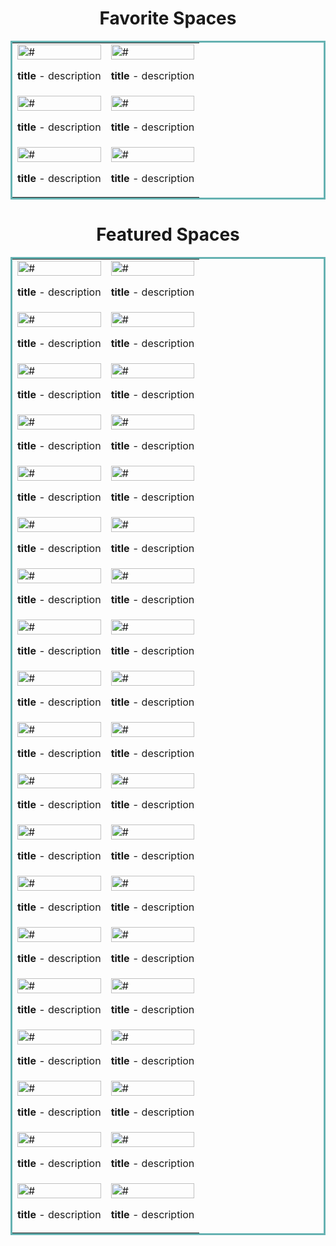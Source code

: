 <h1 align="center">Favorite Spaces</h1>
<table bordercolor="#66b2b2">
  
  <tr>
    <td width="50%" valign="top">
        <a target="_blank" href="https://twitter.com/i/spaces/1lPKqmmpWqeKb">
            <img src="https://github.com/CharlesCreativeContent/Portfolio2021/blob/main/images/Dark%20Blue%20and%20Yellow%20Modern%20Business%20Strategy%20Live%20Webinar%20Instagram%20Post.gif?raw=true" width="100%" alt="#"/>
        </a>
        <p><strong>title</strong> - description</p>
    </td>
    <td width="50%" valign="top">
      <a target="_blank" href="https://twitter.com/i/spaces/1yNGaZDDjeVJj">
            <img src="https://shawnimages.netlify.app/images/spaces/francesco-being-a-dev-in-2024.jpeg" width="100%"  alt="#"/>
        </a>
        <p><strong>title</strong> - description</p>
    </td>
  </tr>
  
  <tr>
    <td width="50%" valign="top">
        <a target="_blank" href="https://twitter.com/i/spaces/1MYxNoZQXgVKw">
            <img src="https://shawnimages.netlify.app/images/spaces/propel-demystifying-devrel.jpeg" width="100%" alt="#"/>
        </a>
        <p><strong>title</strong> - description</p>
    </td>
    <td width="50%" valign="top">
      <a target="_blank" href="https://twitter.com/i/spaces/1gqxvyRVQZRJB">
            <img src="https://github.com/CharlesCreativeContent/Portfolio2021/blob/main/images/Minimalist%20Business%20Talk%20Animated%20Facebook%20Post.gif?raw=true" width="100%"  alt="#"/>
        </a>
        <p><strong>title</strong> - description</p>
    </td>
  </tr>
  
  <tr>
    <td width="50%" valign="top">
        <a target="_blank" href="https://twitter.com/i/spaces/1ypKdEdMoVYGW">
            <img src="https://github.com/CharlesCreativeContent/Portfolio2021/blob/main/images/Blue%20and%20Yellow%20Modern%20Business%20Strategy%20Live%20Webinar%20Instagram%20Post.gif?raw=true" width="100%" alt="#"/>
        </a>
        <p><strong>title</strong> - description</p>
    </td>
    <td width="50%" valign="top">
      <a target="_blank" href="https://twitter.com/i/spaces/1eaKbNaXPrZKX">
            <img src="https://github.com/CharlesCreativeContent/Portfolio2021/blob/main/images/Abstract%20Riso%20Gradient%20Webinar%20Digital%20Speakers%20Instagram%20Post.gif?raw=true" width="100%"  alt="#"/>
        </a>
        <p><strong>title</strong> - description</p>
    </td>
  </tr>
</table>

<h1 align="center">Featured Spaces</h1>
<table bordercolor="#66b2b2">
  
  <tr>
    <td width="50%" valign="top">
      <a target="_blank" href="https://twitter.com/i/spaces/1YpKkgOdvRwKj">
            <img src="https://shawnimages.netlify.app/images/spaces/nicole-surviving-sapa.jpeg" width="100%"  alt="#"/>
        </a>
        <p><strong>title</strong> - description</p>
    </td>
    <td width="50%" valign="top">
      <a target="_blank" href="https://twitter.com/i/spaces/1lPKqbrmdOZGb">
            <img src="https://shawnimages.netlify.app/images/spaces/propel-open-source-demystified.jpeg" width="100%"  alt="#"/>
        </a>
        <p><strong>title</strong> - description</p>
    </td>
  </tr>
  
  <tr>
    <td width="50%" valign="top">
        <a target="_blank" href="https://twitter.com/i/spaces/1jMKgLwNQvbGL">
            <img src="https://shawnimages.netlify.app/images/spaces/danny-junior-dev-3.jpeg" width="100%" alt="#"/>
        </a>
        <p><strong>title</strong> - description</p>
    </td>
    <td width="50%" valign="top">
      <a target="_blank" href="https://twitter.com/i/spaces/1YqJDoBkmLkGV">
            <img src="https://shawnimages.netlify.app/images/spaces/ilhan-entering-cybersecurity.jpeg" width="100%"  alt="#"/>
        </a>
        <p><strong>title</strong> - description</p>
    </td>
  </tr>
  
  <tr>
    <td width="50%" valign="top">
        <a target="_blank" href="https://twitter.com/i/spaces/1mnGedpdzzrKX">
            <img src="https://shawnimages.netlify.app/images/spaces/eddie-devrel-open-source.jpeg" width="100%" alt="#"/>
        </a>
        <p><strong>title</strong> - description</p>
    </td>
    <td width="50%" valign="top">
      <a target="_blank" href="https://twitter.com/i/spaces/1YpJkZkWwwAGj">
            <img src="https://shawnimages.netlify.app/images/spaces/billionaires-sourcing-for-international.jpeg" width="100%"  alt="#"/>
        </a>
        <p><strong>title</strong> - description</p>
    </td>
  </tr>
  
  <tr>
    <td width="50%" valign="top">
        <a target="_blank" href="https://twitter.com/i/spaces/1vOxwMXLEobGB">
            <img src="https://shawnimages.netlify.app/images/spaces/kiranpreet-building-strong-connections.jpeg" width="100%" alt="#"/>
        </a>
        <p><strong>title</strong> - description</p>
    </td>
    <td width="50%" valign="top">
      <a target="_blank" href="https://twitter.com/i/spaces/1OwxWwPDyzRxQ">
            <img src="https://shawnimages.netlify.app/images/spaces/graham-ai-ethics.jpeg" width="100%"  alt="#"/>
        </a>
        <p><strong>title</strong> - description</p>
    </td>
  </tr>
  
  <tr>
    <td width="50%" valign="top">
        <a target="_blank" href="https://twitter.com/i/spaces/1DXxyDWLOQWJM">
            <img src="https://shawnimages.netlify.app/images/spaces/nairobi-negotiation-bulldog.jpeg" width="100%" alt="#"/>
        </a>
        <p><strong>title</strong> - description</p>
    </td>
    <td width="50%" valign="top">
      <a target="_blank" href="https://twitter.com/i/spaces/1jMJgLbDMRMxL">
            <img src="https://shawnimages.netlify.app/images/spaces/katt-finding-peace.jpeg" width="100%"  alt="#"/>
        </a>
        <p><strong>title</strong> - description</p>
    </td>
  </tr>
  
  <tr>
    <td width="50%" valign="top">
        <a target="_blank" href="#">
            <img src="https://shawnimages.netlify.app/images/spaces/yk-what-to-prioritize.jpeg" width="100%" alt="#"/>
        </a>
        <p><strong>title</strong> - description</p>
    </td>
    <td width="50%" valign="top">
      <a target="_blank" href="#">
            <img src="https://shawnimages.netlify.app/images/spaces/yk-how-to-increase.jpeg" width="100%"  alt="#"/>
        </a>
        <p><strong>title</strong> - description</p>
    </td>
  </tr>
  
  <tr>
    <td width="50%" valign="top">
        <a target="_blank" href="#">
            <img src="https://shawnimages.netlify.app/images/spaces/the-hunt-july13.jpeg" width="100%" alt="#"/>
        </a>
        <p><strong>title</strong> - description</p>
    </td>
    <td width="50%" valign="top">
      <a target="_blank" href="#">
            <img src="https://shawnimages.netlify.app/images/spaces/tech-networking.jpeg" width="100%"  alt="#"/>
        </a>
        <p><strong>title</strong> - description</p>
    </td>
  </tr>
  
  <tr>
    <td width="50%" valign="top">
        <a target="_blank" href="#">
            <img src="https://shawnimages.netlify.app/images/spaces/the-hunt-dec14.jpeg" width="100%" alt="#"/>
        </a>
        <p><strong>title</strong> - description</p>
    </td>
    <td width="50%" valign="top">
      <a target="_blank" href="#">
            <img src="https://shawnimages.netlify.app/images/spaces/yk-life-skills.jpeg" width="100%"  alt="#"/>
        </a>
        <p><strong>title</strong> - description</p>
    </td>
  </tr>
  
  <tr>
    <td width="50%" valign="top">
        <a target="_blank" href="#">
            <img src="https://shawnimages.netlify.app/images/spaces/jessica-live-linkedin-reviews-profile-tips.jpeg" width="100%" alt="#"/>
        </a>
        <p><strong>title</strong> - description</p>
    </td>
    <td width="50%" valign="top">
      <a target="_blank" href="#">
            <img src="https://shawnimages.netlify.app/images/spaces/deni-tech-twitter.jpeg" width="100%"  alt="#"/>
        </a>
        <p><strong>title</strong> - description</p>
    </td>
  </tr>
  
  <tr>
    <td width="50%" valign="top">
        <a target="_blank" href="#">
            <img src="https://shawnimages.netlify.app/images/spaces/yk-getting-a-tech.jpeg" width="100%" alt="#"/>
        </a>
        <p><strong>title</strong> - description</p>
    </td>
    <td width="50%" valign="top">
      <a target="_blank" href="#">
            <img src="https://shawnimages.netlify.app/images/spaces/jessica-leverage-linkedin.jpeg" width="100%"  alt="#"/>
        </a>
        <p><strong>title</strong> - description</p>
    </td>
  </tr>
  
  <tr>
    <td width="50%" valign="top">
        <a target="_blank" href="#">
            <img src="https://shawnimages.netlify.app/images/spaces/jessica-live-linkedin.jpeg" width="100%" alt="#"/>
        </a>
        <p><strong>title</strong> - description</p>
    </td>
    <td width="50%" valign="top">
      <a target="_blank" href="#">
            <img src="https://shawnimages.netlify.app/images/spaces/danny-junior-dev.jpeg" width="100%"  alt="#"/>
        </a>
        <p><strong>title</strong> - description</p>
    </td>
  </tr>
  
  <tr>
    <td width="50%" valign="top">
        <a target="_blank" href="#">
            <img src="https://shawnimages.netlify.app/images/spaces/yk-the-hunt.jpeg" width="100%" alt="#"/>
        </a>
        <p><strong>title</strong> - description</p>
    </td>
    <td width="50%" valign="top">
      <a target="_blank" href="#">
            <img src="https://shawnimages.netlify.app/images/spaces/tim-confident-speaking.jpeg" width="100%"  alt="#"/>
        </a>
        <p><strong>title</strong> - description</p>
    </td>
  </tr>
  
  <tr>
    <td width="50%" valign="top">
        <a target="_blank" href="#">
            <img src="https://shawnimages.netlify.app/images/spaces/ilhan-cybersecurity.jpeg" width="100%" alt="#"/>
        </a>
        <p><strong>title</strong> - description</p>
    </td>
    <td width="50%" valign="top">
      <a target="_blank" href="#">
            <img src="https://shawnimages.netlify.app/images/spaces/csdojo-public-speaking.jpeg" width="100%"  alt="#"/>
        </a>
        <p><strong>title</strong> - description</p>
    </td>
  </tr>
  
  <tr>
    <td width="50%" valign="top">
        <a target="_blank" href="#">
            <img src="https://shawnimages.netlify.app/images/spaces/jessica-live-linkedin-reviews-profile-tips.jpeg" width="100%" alt="#"/>
        </a>
        <p><strong>title</strong> - description</p>
    </td>
    <td width="50%" valign="top">
      <a target="_blank" href="#">
            <img src="https://shawnimages.netlify.app/images/spaces/propel-best-dev-tools.jpeg" width="100%"  alt="#"/>
        </a>
        <p><strong>title</strong> - description</p>
    </td>
  </tr>
  
  <tr>
    <td width="50%" valign="top">
        <a target="_blank" href="#">
            <img src="https://shawnimages.netlify.app/images/spaces/the-hunt-march8.jpeg" width="100%" alt="#"/>
        </a>
        <p><strong>title</strong> - description</p>
    </td>
    <td width="50%" valign="top">
        <a target="_blank" href="#">
            <img src="https://shawnimages.netlify.app/images/spaces/mike-networking.jpeg" width="100%" alt="#"/>
        </a>
        <p><strong>title</strong> - description</p>
    </td>

  </tr>
  
  <tr>
    <td width="50%" valign="top">
      <a target="_blank" href="#">
            <img src="https://shawnimages.netlify.app/images/spaces/sofia-what-got-you-in-to-tech.jpeg" width="100%"  alt="#"/>
        </a>
        <p><strong>title</strong> - description</p>
    </td>
    <td width="50%" valign="top">
        <a target="_blank" href="#">
            <img src="https://shawnimages.netlify.app/images/spaces/jessica-live-linkedin-reviews-2023.jpeg" width="100%" alt="#"/>
        </a>
        <p><strong>title</strong> - description</p>
    </td>
  </tr>
  
  <tr>
    <td width="50%" valign="top">
      <a target="_blank" href="#">
            <img src="https://shawnimages.netlify.app/images/spaces/the-hunt-sep25.jpeg" width="100%"  alt="#"/>
        </a>
        <p><strong>title</strong> - description</p>
    </td>
    <td width="50%" valign="top">
        <a target="_blank" href="#">
            <img src="https://shawnimages.netlify.app/images/spaces/neda-the-hunt.jpeg" width="100%" alt="#"/>
        </a>
        <p><strong>title</strong> - description</p>
    </td>
  </tr>
  
  <tr>
    <td width="50%" valign="top">
      <a target="_blank" href="#">
            <img src="https://shawnimages.netlify.app/images/spaces/the-hunt-feb17.jpeg" width="100%"  alt="#"/>
        </a>
        <p><strong>title</strong> - description</p>
    </td>
    <td width="50%" valign="top">
      <a target="_blank" href="#">
            <img src="https://shawnimages.netlify.app/images/spaces/ilhan-future-of-content.jpeg" width="100%"  alt="#"/>
        </a>
        <p><strong>title</strong> - description</p>
    </td>
  </tr>
  
  <tr>
    <td width="50%" valign="top">
        <a target="_blank" href="#">
            <img src="https://shawnimages.netlify.app/images/spaces/jessica-leverage-linkedin-for-tech.jpeg" width="100%" alt="#"/>
        </a>
        <p><strong>title</strong> - description</p>
    </td>
    <td width="50%" valign="top">
      <a target="_blank" href="#">
            <img src="https://shawnimages.netlify.app/images/spaces/the-hunt-aug12.jpeg" width="100%"  alt="#"/>
        </a>
        <p><strong>title</strong> - description</p>
    </td>
  </tr>
  
  <tr>
  </tr>
</table>
